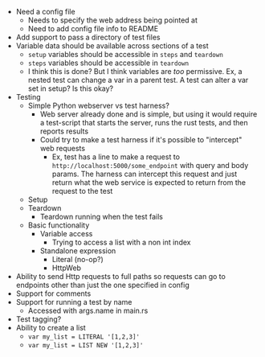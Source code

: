 - Need a config file
    - Needs to specify the web address being pointed at
    - Need to add config file info to README
- Add support to pass a directory of test files
- Variable data should be available across sections of a test
    - `setup` variables should be accessible in `steps` and `teardown`
    - `steps` variables should be accessible in `teardown`
    - I think this is done? But I think variables are _too_ permissive. Ex, a nested test can change
      a var in a parent test. A test can alter a var set in setup? Is this okay?
- Testing
  - Simple Python webserver vs test harness?
    - Web server already done and is simple, but using it would require a test-script that starts the
      server, runs the rust tests, and then reports results
    - Could try to make a test harness if it's possible to "intercept" web requests
      - Ex, test has a line to make a request to `http://localhost:5000/some_endpoint` with query and body
        params. The harness can intercept this request and just return what the web service is expected
        to return from the request to the test
  - Setup
  - Teardown
    - Teardown running when the test fails
  - Basic functionality
    - Variable access
      - Trying to access a list with a non int index
    - Standalone expression
      - Literal (no-op?)
      - HttpWeb
- Ability to send Http requests to full paths so requests can go to endpoints
  other than just the one specified in config
- Support for comments
- Support for running a test by name
  - Accessed with args.name in main.rs
- Test tagging?
- Ability to create a list
  - `var my_list = LITERAL '[1,2,3]'`
  - `var my_list = LIST NEW '[1,2,3]'`
